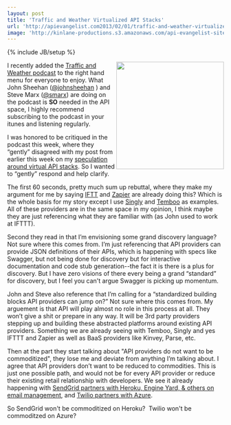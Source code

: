 ```yaml
---
layout: post
title: 'Traffic and Weather Virtualized API Stacks'
url: 'http://apievangelist.com2013/02/01/traffic-and-weather-virtualized-api-stacks/'
image: 'http://kinlane-productions.s3.amazonaws.com/api-evangelist-site/blog/Traffic-and-Weather.png'
---
```

{% include JB/setup %}
<p>
     <a href="http://trafficandweather.io/"><img src="https://s3.amazonaws.com/kinlane-productions/api-evangelist/traffic-and-weather/Traffic-and-Weather.png"  width="250" align="right" /></a>
</p>
<p>
     I recently added the <a href="http://trafficandweather.io/">Traffic and Weather podcast</a> to the right hand menu for everyone to enjoy. What John Sheehan (<a href="http://twitter.com/johnsheehan">@johnsheehan</a> ) and Steve Marx (<a href="http://twitter.com/smarx">@smarx</a>) are doing on the podcast is <strong>SO</strong> needed in the API space, I highly recommend subscribing to the podcast in your itunes and listening regularly.
</p>
<p>
     I was honored to be critiqued in the podcast this week, where they “gently” disagreed with my post from earlier this week on my <a title="virtualized API stacks" href="/2013/01/28/virtualized-api-stacks/">speculation around virtual API stacks</a>. So I wanted to “gently” respond and help clarify.
</p>
<p>
     The first 60 seconds, pretty much sum up rebuttal, where they make my argument for me by saying <a href="http://ifttt.com">IFTT</a> and <a href="http://zapier.com">Zapier</a> are already doing this? Which is the whole basis for my story except I use <a title="Singly" href="http://singly.com">Singly</a> and <a href="http://temboo.com">Temboo</a> as examples. All of these providers are in the same space in my opinion, I think maybe they are just referencing what they are familiar with (as John used to work at IFTTT).
</p>
<p>
     Second they read in that I’m envisioning some grand discovery language? Not sure where this comes from. I’m just referencing that API providers can provide JSON definitions of their APIs, which is happening with specs like Swagger, but not being done for discovery but for interactive documentation and code stub generation--the fact it is there is a plus for discovery. But I have zero visions of there every being a grand “standard” for discovery, but I feel you can't argue Swagger is picking up momentum.
</p>
<p>
     John and Steve also reference that I’m calling for a “standardized building blocks API providers can jump on?” Not sure where this comes from. My arguement is that API will play almost no role in this process at all. They won’t give a shit or prepare in any way. It will be 3rd party providers stepping up and building these abstracted platforms around existing API providers. Something we are already seeing with Temboo, Singly and yes IFTTT and Zapier as well as BaaS providers like Kinvey, Parse, etc.
</p>
<p>
     Then at the part they start talking about "API providers do not want to be commoditized", they lose me and deviate from anything I’m talking about. I agree that API providers don’t want to be reduced to commodities. This is just one possible path, and would not be for every API provider or reduce their existing retail relationship with developers. We see it already happening with <a href="http://venturebeat.com/2012/07/25/sendgrid-partners-heroku-engine-yard-cloudbees/">SendGrid partners with Heroku, Engine Yard, &amp; others on email management</a>, and <a href="http://www.geekwire.com/2012/twilio-partners-windows-azure/">Twilio partners with Azure</a>.
</p>
<p>
     So SendGrid won't be commoditized on Heroku?  Twilio won't be commoditzed on Azure?
</p>

